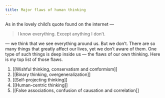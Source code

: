 ```yaml
---
title: Major flaws of human thinking
---
```


As in the lovely child’s quote found on the internet —

> I know everything. Except anything I don’t.

— we think that we see everything around us. But we don’t. There are so many things that greatly affect our lives, yet we don’t aware of them. One type of such things is deep inside us — the flaws of our own thinking. Here is my top list of those flaws.

1. [[Wishful thinking, conservatism and conformism]]
2. [[Binary thinking, overgeneralization]]
3. [[Self-projecting thinking]]
4. [[Human-centric thinking]]
5. [[False associations, confusion of causation and correlation]]